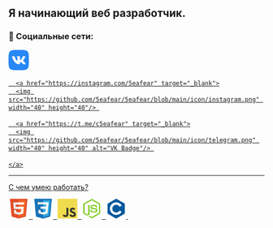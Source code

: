 Я начинающий веб разработчик.
---

### 🤝 Социальные сети:

 <div id="badges">
      <a href="https://vk.com/5eafear" target="_blank">
      <img src="https://github.com/5eafear/5eafear/blob/main/icon/vk.png" width="40" height="40" alt="VK Badge"/> 

      <a href="https://instagram.com/5eafear" target="_blank">
      <img src="https://github.com/5eafear/5eafear/blob/main/icon/instagram.png" width="40" height="40"/> 

      <a href="https://t.me/c5eafear" target="_blank">
      <img src="https://github.com/5eafear/5eafear/blob/main/icon/telegram.png" width="40" height="40" alt="VK Badge"/> 

    </a>
 
---
  С чем умею работать?
  <div>
  <img src="https://github.com/devicons/devicon/blob/master/icons/html5/html5-original.svg" title="html5" alt="html5" width="40" height="40"/>&nbsp
  <img src="https://github.com/devicons/devicon/blob/master/icons/css3/css3-original.svg" title="css" alt="css" width="40" height="40"/>&nbsp
  <img src="https://github.com/devicons/devicon/blob/master/icons/javascript/javascript-original.svg" title="javascript" alt="javascript" width="40" height="40"/>&nbsp
  <img src="https://github.com/devicons/devicon/blob/master/icons/nodejs/nodejs-original.svg" title="nodejs" alt="nodejs" width="40" height="40"/>&nbsp
  <img src="https://github.com/devicons/devicon/blob/master/icons/c/c-plain.svg" title="C" alt="C" width="40" height="40"/>&nbsp;
  <!-- <img src="https://github.com/devicons/devicon/blob/master/icons/redux/redux-original.svg" title="redux" alt="redux" width="40" height="40"/>&nbsp; -->
</div>
  
